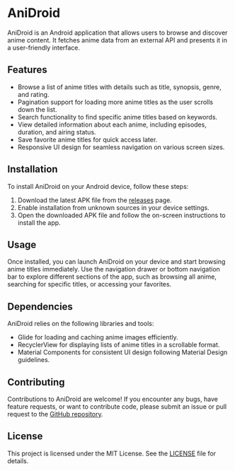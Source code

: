 # AniDroid

AniDroid is an Android application that allows users to browse and discover anime content. It fetches anime data from an external API and presents it in a user-friendly interface.

## Features

- Browse a list of anime titles with details such as title, synopsis, genre, and rating.
- Pagination support for loading more anime titles as the user scrolls down the list.
- Search functionality to find specific anime titles based on keywords.
- View detailed information about each anime, including episodes, duration, and airing status.
- Save favorite anime titles for quick access later.
- Responsive UI design for seamless navigation on various screen sizes.

## Installation

To install AniDroid on your Android device, follow these steps:

1. Download the latest APK file from the [releases](https://github.com/momcilovicluka/anidroid/releases) page.
2. Enable installation from unknown sources in your device settings.
3. Open the downloaded APK file and follow the on-screen instructions to install the app.

## Usage

Once installed, you can launch AniDroid on your device and start browsing anime titles immediately. Use the navigation drawer or bottom navigation bar to explore different sections of the app, such as browsing all anime, searching for specific titles, or accessing your favorites.

## Dependencies

AniDroid relies on the following libraries and tools:

- Glide for loading and caching anime images efficiently.
- RecyclerView for displaying lists of anime titles in a scrollable format.
- Material Components for consistent UI design following Material Design guidelines.

## Contributing

Contributions to AniDroid are welcome! If you encounter any bugs, have feature requests, or want to contribute code, please submit an issue or pull request to the [GitHub repository](https://github.com/momcilovicluka/anidroid).

## License

This project is licensed under the MIT License. See the [LICENSE](LICENSE) file for details.

